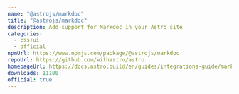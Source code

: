 ```yaml
---
name: "@astrojs/markdoc"
title: "@astrojs/markdoc"
description: Add support for Markdoc in your Astro site
categories:
  - css+ui
  - official
npmUrl: https://www.npmjs.com/package/@astrojs/markdoc
repoUrl: https://github.com/withastro/astro
homepageUrl: https://docs.astro.build/en/guides/integrations-guide/markdoc/
downloads: 11100
official: true
---
```

